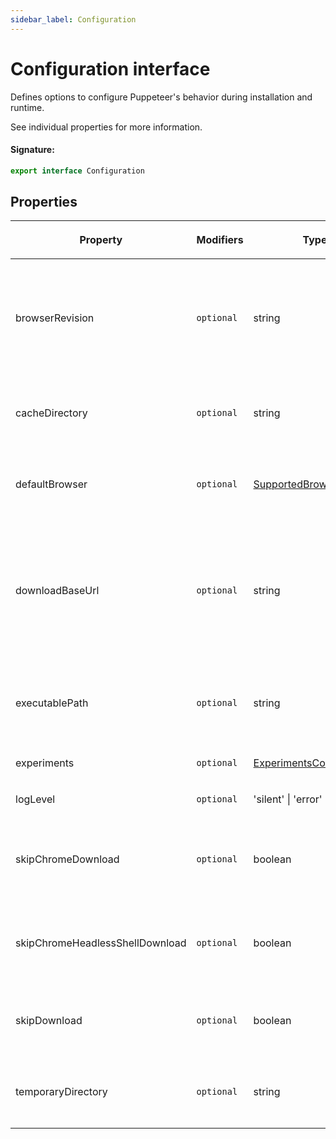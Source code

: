 ```yaml
---
sidebar_label: Configuration
---
```


# Configuration interface

Defines options to configure Puppeteer's behavior during installation and runtime.

See individual properties for more information.

#### Signature:

```typescript
export interface Configuration
```

## Properties

<table><thead><tr><th>

Property

</th><th>

Modifiers

</th><th>

Type

</th><th>

Description

</th><th>

Default

</th></tr></thead>
<tbody><tr><td>

<span id="browserrevision">browserRevision</span>

</td><td>

`optional`

</td><td>

string

</td><td>

Specifies a certain version of the browser you'd like Puppeteer to use.

Can be overridden by `PUPPETEER_BROWSER_REVISION`.

See [puppeteer.launch](./puppeteer.puppeteernode.launch.md) on how executable path is inferred.

</td><td>

The pinned browser version supported by the current Puppeteer version.

</td></tr>
<tr><td>

<span id="cachedirectory">cacheDirectory</span>

</td><td>

`optional`

</td><td>

string

</td><td>

Defines the directory to be used by Puppeteer for caching.

Can be overridden by `PUPPETEER_CACHE_DIR`.

</td><td>

`path.join(os.homedir(), '.cache', 'puppeteer')`

</td></tr>
<tr><td>

<span id="defaultbrowser">defaultBrowser</span>

</td><td>

`optional`

</td><td>

[SupportedBrowser](./puppeteer.supportedbrowser.md)

</td><td>

Specifies which browser you'd like Puppeteer to use.

Can be overridden by `PUPPETEER_BROWSER`.

</td><td>

`chrome`

</td></tr>
<tr><td>

<span id="downloadbaseurl">downloadBaseUrl</span>

</td><td>

`optional`

</td><td>

string

</td><td>

Specifies the URL prefix that is used to download the browser.

Can be overridden by `PUPPETEER_DOWNLOAD_BASE_URL`.

**Remarks:**

This must include the protocol and may even need a path prefix.

</td><td>

Either https://storage.googleapis.com/chrome-for-testing-public or https://archive.mozilla.org/pub/firefox/nightly/latest-mozilla-central, depending on the product.

</td></tr>
<tr><td>

<span id="executablepath">executablePath</span>

</td><td>

`optional`

</td><td>

string

</td><td>

Specifies an executable path to be used in [puppeteer.launch](./puppeteer.puppeteernode.launch.md).

Can be overridden by `PUPPETEER_EXECUTABLE_PATH`.

</td><td>

**Auto-computed.**

</td></tr>
<tr><td>

<span id="experiments">experiments</span>

</td><td>

`optional`

</td><td>

[ExperimentsConfiguration](./puppeteer.experimentsconfiguration.md)

</td><td>

Defines experimental options for Puppeteer.

</td><td>

</td></tr>
<tr><td>

<span id="loglevel">logLevel</span>

</td><td>

`optional`

</td><td>

'silent' \| 'error' \| 'warn'

</td><td>

Tells Puppeteer to log at the given level.

</td><td>

`warn`

</td></tr>
<tr><td>

<span id="skipchromedownload">skipChromeDownload</span>

</td><td>

`optional`

</td><td>

boolean

</td><td>

Tells Puppeteer to not Chrome download during installation.

Can be overridden by `PUPPETEER_SKIP_CHROME_DOWNLOAD`.

</td><td>

</td></tr>
<tr><td>

<span id="skipchromeheadlessshelldownload">skipChromeHeadlessShellDownload</span>

</td><td>

`optional`

</td><td>

boolean

</td><td>

Tells Puppeteer to not chrome-headless-shell download during installation.

Can be overridden by `PUPPETEER_SKIP_CHROME_HEADLESS_SHELL_DOWNLOAD`.

</td><td>

</td></tr>
<tr><td>

<span id="skipdownload">skipDownload</span>

</td><td>

`optional`

</td><td>

boolean

</td><td>

Tells Puppeteer to not download during installation.

Can be overridden by `PUPPETEER_SKIP_DOWNLOAD`.

</td><td>

</td></tr>
<tr><td>

<span id="temporarydirectory">temporaryDirectory</span>

</td><td>

`optional`

</td><td>

string

</td><td>

Defines the directory to be used by Puppeteer for creating temporary files.

Can be overridden by `PUPPETEER_TMP_DIR`.

</td><td>

`os.tmpdir()`

</td></tr>
</tbody></table>
